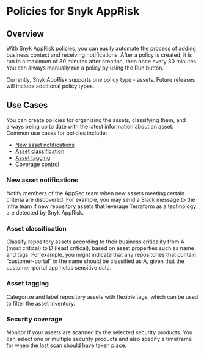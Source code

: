 # Policies for Snyk AppRisk

## Overview

With Snyk AppRisk policies, you can easily automate the process of adding business context and receiving notifications. After a policy is created, it is run in a maximum of 30 minutes after creation, then once every 30 minutes. You can always manually run a policy by using the Run button.

Currently, Snyk AppRisk supports one policy type - assets. Future releases will include additional policy types.

## **Use Cases**

You can create policies for organizing the assets, classifying them, and always being up to date with the latest information about an asset.\
Common use cases for policies include:

* [New asset notifications](broken-reference)
* [Asset classification](broken-reference)
* [Asset tagging](broken-reference)
* [Coverage control](broken-reference)

### New asset notifications

&#x20;Notify members of the AppSec team when new assets meeting certain criteria are discovered. For example, you may send a Slack message to the infra team if new repository assets that leverage Terraform as a technology are detected by Snyk AppRisk.

### Asset classification

Classify repository assets according to their business criticality from A (most critical) to D (least critical), based on asset properties such as name and tags. For example, you might indicate that any repositories that contain “customer-portal” in the name should be classified as A, given that the customer-portal app holds sensitive data.

### Asset tagging

&#x20;Categorize and label repository assets with flexible tags, which can be used to filter the asset inventory.

### Security coverage

Monitor if your assets are scanned by the selected security products. You can select one or multiple security products and also specify a timeframe for when the last scan should have taken place.
